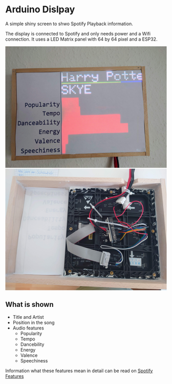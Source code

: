 # Arduino Dislpay

A simple shiny screen to shwo Spotify Playback information. 

The display is connected to Spotify and only needs power and a Wifi connection. It uses a LED Matrix panel with 64 by 64 pixel and a ESP32.

![Front view](images/DSC_2295_2.JPG)
![Inside look](images/DSC_3242.JPG)


## What is shown
* Title and Artist
* Position in the song
* Audio features
  * Popularity
  * Tempo
  * Dancebility
  * Energy
  * Valence
  * Speechiness

Information what these features mean in detail can be read on [Spotify Features](https://developer.spotify.com/discover/#audio-features-analysis "Spotify Features") 
